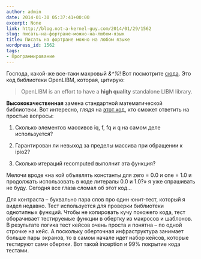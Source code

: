 ```yaml
---
author: admin
date: 2014-01-30 05:37:41+00:00
excerpt: None
link: http://blog.not-a-kernel-guy.com/2014/01/29/1562
slug: писать-на-фортране-можно-на-любом-язык
title: Писать на фортране можно на любом языке
wordpress_id: 1562
tags:
- Программирование
---
```


Господа, какой-же все-таки махровый *&^%*! Вот посмотрите [сюда](https://github.com/JuliaLang/openlibm/blob/master/src/k_rem_pio2.c#L294). Это код библиотеки OpenLIBM, которая, цитирую:

> OpenLIBM is an effort to have a **high quality** standalone LIBM library.

**Высококачественная** замена стандартной математической библиотеки. Вот интересно, глядя на [этот код](https://github.com/JuliaLang/openlibm/blob/master/src/k_rem_pio2.c#L294), кто сможет ответить на простые вопросы:

  1. Сколько элементов массивов iq, f, fq и q на самом деле используется?

  2. Гарантирован ли невыход за пределы массива при обращении к ipio2?

  3. Сколько итераций recomputed выполнит эта функция?

Мелочи вроде «на кой объявлять константы для zero = 0.0 и one = 1.0 и продолжать использовать в коде литералы 0.0 и 1.0?» я уже спрашивать не буду. Сегодня все глаза сломал об этот код...

Для контраста – буквально пара слов про один юнит-тест, который я видел недавно. Тест используется для проверки библиотеки однотипных функций. Чтобы не копировать кучу похожего кода, тест оборачивает тестируемые функции в обертку из макросов и шаблонов. В результате логика тест кейсов очень проста и понятна – по одной строчке на кейс. А поскольку оберточная инфраструктура занимает больше пары экранов, то в самом начале идет набор кейсов, которые тестируют сами обертки. Вот такой inception и 99% покрытие кода тестами. 
